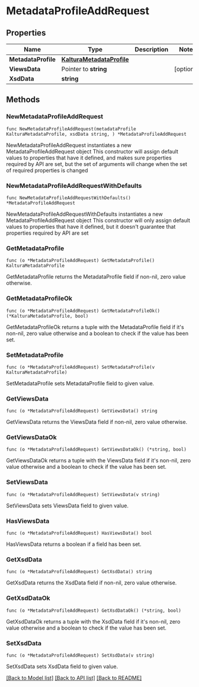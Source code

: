 # MetadataProfileAddRequest

## Properties

Name | Type | Description | Notes
------------ | ------------- | ------------- | -------------
**MetadataProfile** | [**KalturaMetadataProfile**](KalturaMetadataProfile.md) |  | 
**ViewsData** | Pointer to **string** |  | [optional] 
**XsdData** | **string** |  | 

## Methods

### NewMetadataProfileAddRequest

`func NewMetadataProfileAddRequest(metadataProfile KalturaMetadataProfile, xsdData string, ) *MetadataProfileAddRequest`

NewMetadataProfileAddRequest instantiates a new MetadataProfileAddRequest object
This constructor will assign default values to properties that have it defined,
and makes sure properties required by API are set, but the set of arguments
will change when the set of required properties is changed

### NewMetadataProfileAddRequestWithDefaults

`func NewMetadataProfileAddRequestWithDefaults() *MetadataProfileAddRequest`

NewMetadataProfileAddRequestWithDefaults instantiates a new MetadataProfileAddRequest object
This constructor will only assign default values to properties that have it defined,
but it doesn't guarantee that properties required by API are set

### GetMetadataProfile

`func (o *MetadataProfileAddRequest) GetMetadataProfile() KalturaMetadataProfile`

GetMetadataProfile returns the MetadataProfile field if non-nil, zero value otherwise.

### GetMetadataProfileOk

`func (o *MetadataProfileAddRequest) GetMetadataProfileOk() (*KalturaMetadataProfile, bool)`

GetMetadataProfileOk returns a tuple with the MetadataProfile field if it's non-nil, zero value otherwise
and a boolean to check if the value has been set.

### SetMetadataProfile

`func (o *MetadataProfileAddRequest) SetMetadataProfile(v KalturaMetadataProfile)`

SetMetadataProfile sets MetadataProfile field to given value.


### GetViewsData

`func (o *MetadataProfileAddRequest) GetViewsData() string`

GetViewsData returns the ViewsData field if non-nil, zero value otherwise.

### GetViewsDataOk

`func (o *MetadataProfileAddRequest) GetViewsDataOk() (*string, bool)`

GetViewsDataOk returns a tuple with the ViewsData field if it's non-nil, zero value otherwise
and a boolean to check if the value has been set.

### SetViewsData

`func (o *MetadataProfileAddRequest) SetViewsData(v string)`

SetViewsData sets ViewsData field to given value.

### HasViewsData

`func (o *MetadataProfileAddRequest) HasViewsData() bool`

HasViewsData returns a boolean if a field has been set.

### GetXsdData

`func (o *MetadataProfileAddRequest) GetXsdData() string`

GetXsdData returns the XsdData field if non-nil, zero value otherwise.

### GetXsdDataOk

`func (o *MetadataProfileAddRequest) GetXsdDataOk() (*string, bool)`

GetXsdDataOk returns a tuple with the XsdData field if it's non-nil, zero value otherwise
and a boolean to check if the value has been set.

### SetXsdData

`func (o *MetadataProfileAddRequest) SetXsdData(v string)`

SetXsdData sets XsdData field to given value.



[[Back to Model list]](../README.md#documentation-for-models) [[Back to API list]](../README.md#documentation-for-api-endpoints) [[Back to README]](../README.md)


